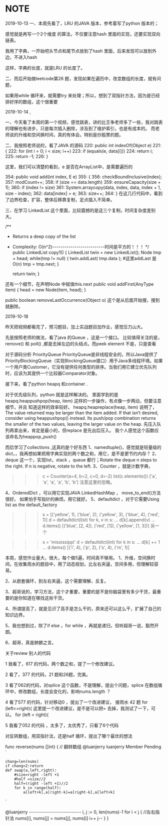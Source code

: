 ﻿# NOTE

2019-10-13 
一、本周先看了，LRU 的JAVA 版本，参考着写了python 版本的；

感觉就是再写一个2个维度 的算法，不仅要注意hash 里面的实现，还要实现双向链表。

我用了字典，一开始吧头节点和尾节点放到了hash 里面，后来发现可以放到外边，不进入hash

这样，字典的长度，就是LRU 的长度了。


二、而后开始做leetcode第26 题，发现如果在遍历中，改变数组的长度，就有问题，

如果用while 循环来，就需要try 来处理；所以，想到了双指针方法，因为是已经排好序的数组，这个很重要

2019-10-14 ,

一、今天看了本周的第一个视频，感觉跳表，讲的比王争老师多了一些，我对跳表的理解也有进步，只是每次插入删除，涉及到了维护索引，也是有成本的。
而老师说的升维和空间换时间，真的有体会。特别是炒股票的题。

二、我按照老师说的，看了JAVA 的源码
 220:   public int indexOf(Object e)
 221:   {
 222:     for (int i = 0; i < size; i++)
 223:       if (equals(e, data[i]))
 224:         return i;
 225:     return -1;
 226:   }

这里，我们可以清楚的看到，e 是否在ArrayList中，是需要遍历的

 354:   public void add(int index, E e)
 355:   {
 356:     checkBoundInclusive(index);
 357:     modCount++;
 358:     if (size == data.length)
 359:       ensureCapacity(size + 1);
 360:     if (index != size)
 361:       System.arraycopy(data, index, data, index + 1, size - index);
 362:     data[index] = e;
 363:     size++;
 364:   }
在这几行代码中，看到了边界检查，扩容，整体后移靠复制，定点插入不简单。

三、在学习  LinkedList<AnyType> 这个里面，比较震撼的是这三个复制，时间复杂度差别大。 

/**
   *  Returns a deep copy of the list
   *  Complexity: O(n^2)--------------------------时间是平方的！！！
   */
   public  LinkedList<AnyType> copy1()
   {
      LinkedList<AnyType> twin = new LinkedList<AnyType>();
      Node<AnyType> tmp = head;
      while(tmp != null)
      {
         twin.addLast( tmp.data );  #这里addLast 是O(n)
         tmp = tmp.next;
      }

      return twin;
   }

还有一个细节，在声明Node 中赋值this.next
   public void addFirst(AnyType item)
   {
      head = new Node<AnyType>(item, head);
   }

public boolean removeLastOccurrence(Object o) 这个是从后面开始搜，搜到就删除。 




2019-10-18 

昨天把视频都看完了，预习题目，加上实战题目加作业，感觉压力山大。

先是按照老师的做法，看了java 的Queue ，这是一个接口。
比较值得关注的是，remove() 和 poll() ,都是去掉左边的头结点。而peek element 不是，只是查看


对于源码分析 PriorityQueue
PriorityQueue是非线程安全的，所以Java提供了PriorityBlockingQueue（实现BlockingQueue接口）用于Java多线程环境。如果一个用户类Customer，它没有提供任何类型的排序。当我们用它建立优先队列时，应该为其提供一个比较器Comparator对象。

 

接下来，看了python heapq 和container .

对于优先级队列，python 就是这样解决的。
里面学到的是 heapq.heappushpop(heap, item) 这样的一步操作，有点像一步两动，但要注意细节，并且
知道这样的效率较好。
heapq.heapreplace(heap, item) 说明了，
The value returned may be larger than the item added. If that isn’t desired, consider using heappushpop() instead. Its push/pop combination returns the smaller of the two values, leaving the larger value on the heap.
先压入队列再拿出来，肯定是最小的，但replace 是先出后压入。 我个人感觉这个函数应该命名为heappop_push()

而后学习了collections ,这真的是个好东西
1、namedtuple()，感觉就是轻量级的dict，，我再想如果把用字典实现的两个数之和，用它，是不是更节约内存？
2、deque 这一个，实现list，stack ，queue 都行；Rotate the deque n steps to the right. If n is negative, rotate to the left.
3、Counter ，就是计数字典，
>>> c = Counter(a=4, b=2, c=0, d=-2)
>>> list(c.elements())
['a', 'a', 'a', 'a', 'b', 'b']  注意这里的忽略。

4、OrderedDict ，可以用它实现JAVA LinkedHashMap ， move_to_end()方法很好。
   如果怕手写指针的麻烦。用它就好。
5、defaultdict ，对于它需要Using list as the default_factory 
>>> s = [('yellow', 1), ('blue', 2), ('yellow', 3), ('blue', 4), ('red', 1)]
>>> d = defaultdict(list)
>>> for k, v in s:
...     d[k].append(v)
...
>>> d.items()
[('blue', [2, 4]), ('red', [1]), ('yellow', [1, 3])]
另一个

>>> s = 'mississippi'
>>> d = defaultdict(int)
>>> for k in s:
...     d[k] += 1
...
>>> d.items()
[('i', 4), ('p', 2), ('s', 4), ('m', 1)]


本周，感觉作业量大，很大，每个做5遍，时间真不够用。
1、升维，空间换时间，在收集雨水的题目中，用了动态规划，比左右夹逼，空间多用，但理解较容易。

2、从嵌套循环，到左右夹逼，这个需要理解，反复。

3、超哥说的，学习方法，这个才重要，重要的是不是你脑袋里有多少干货，最重要的是你知道在哪找这些干货。

4、所谓提高了，就是见识了高手是怎么干的，原来还可以这么干，扩展了自己的知识边界。

5、我也想到过，除了if else ，for while ，再就是递归，但听超哥一说，豁然开朗。

6、超哥，真是肺腑之言。



关于review 别人的代码

1 我看了，617 的代码，两个数之和，提了一个修改建议。

2 看了，377 的代码，21 题和26题，完美。

3 看了062的代码，对splice 这个函数，不是理解，提出个问题，splice 在数组循环中，修改数组，长度会变化的，影响nums.length ？


4 看了577 的代码，针对移动0 ，提出了一个改进建议，
接雨水 42 题
for (left<=right){
这里提一个改进建议，是不是可以把= 去掉，我测试了一下，可以。
for (left < right){

5 我看了052 的代码 ，太多了，太优秀了，只看了6个代码

对反转数组，用双指针法，还是half 循环，提出了哪个最优的想法

func reverse(nums []int) { // 翻转数组
 @luanjerry
luanjerry Member Pending
`

    chang=len(nums)
    if chang<2:return
    def swap(a,left,right):
        #size=right -left +1
        #half =size//2
        half=(right -left +1)//2
        for k in range(half):
            a[left+k],a[right-k]=a[right-k],a[left+k]
`

@luanjerry	--------------------------
	i, j := 0, len(nums)-1
	for i < j {   //左右指针法
		nums[i], nums[j] = nums[j], nums[i]
		i++
		j--
	}
}







